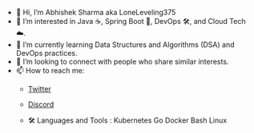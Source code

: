 - 👋 Hi, I’m Abhishek Sharma aka LoneLeveling375
- 👀 I’m interested in Java ☕, Spring Boot 🌱, DevOps 🛠️, and Cloud Tech ☁️.
- 🌱 I’m currently learning Data Structures and Algorithms (DSA) and DevOps practices.
- 💞️ I’m looking to connect with people who share similar interests.
- 📫 How to reach me:
  - [Twitter](https://twitter.com/loneLeveling375)
  - [Discord](https://discordapp.com/users/brawd375)
 
  - 🛠  Languages and Tools :
Kubernetes  Go  Docker  Bash  Linux 



